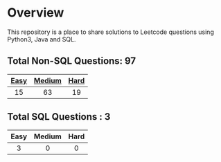 # Overview

This repository is a place to share solutions to Leetcode questions using Python3, Java and SQL.


## Total Non-SQL Questions: 97

| [Easy](https://github.com/ezryn-zaharoff/leetcode-solutions/tree/master/01-easy) | [Medium](https://github.com/ezryn-zaharoff/leetcode-solutions/tree/master/02-medium) | [Hard](https://github.com/ezryn-zaharoff/leetcode-solutions/tree/master/03-hard) |
|:----:|:------:|:----:|
|  15  |   63   |  19  |


## Total SQL Questions : 3

| Easy | Medium | Hard |
|:----:|:------:|:----:|
|   3  |    0   |   0  |
